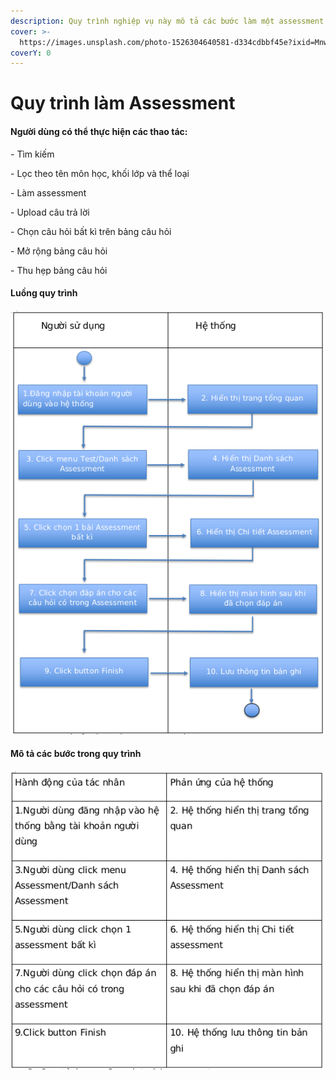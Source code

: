 ```yaml
---
description: Quy trình nghiệp vụ này mô tả các bước làm một assessment bất kì
cover: >-
  https://images.unsplash.com/photo-1526304640581-d334cdbbf45e?ixid=MnwxMjA3fDB8MHxwaG90by1wYWdlfHx8fGVufDB8fHx8&ixlib=rb-1.2.1&auto=format&fit=crop&w=2970&q=80
coverY: 0
---
```


# Quy trình làm Assessment

#### Người dùng có thể thực hiện các thao tác:

\- Tìm kiếm

\- Lọc theo tên môn học, khối lớp và thể loại

\- Làm assessment

\- Upload câu trả lời

\- Chọn câu hỏi bất kì trên bảng câu hỏi

\- Mở rộng bảng câu hỏi

\- Thu hẹp bảng câu hỏi

#### Luồng quy trình

![](<../.gitbook/assets/image (44).png>)

#### Mô tả các bước trong quy trình

![](<../.gitbook/assets/image (23).png>)

